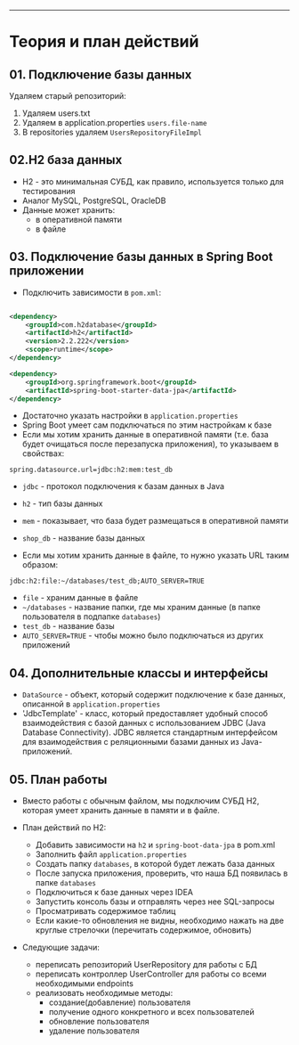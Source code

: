 
___________________________________________________________________

# Теория и план действий

## 01. Подключение базы данных

Удаляем старый репозиторий:
1. Удаляем users.txt 
2. Удаляем в application.properties `users.file-name`
3. В repositories удаляем `UsersRepositoryFileImpl`

## 02.H2 база данных

* H2 - это минимальная СУБД, как правило, используется только для тестирования
* Аналог MySQL, PostgreSQL, OracleDB
* Данные может хранить:
  * в оперативной памяти
  * в файле

## 03. Подключение базы данных в Spring Boot приложении

* Подключить зависимости в `pom.xml`:

```xml

<dependency>
    <groupId>com.h2database</groupId>
    <artifactId>h2</artifactId>
    <version>2.2.222</version>
    <scope>runtime</scope>
</dependency>

<dependency>
    <groupId>org.springframework.boot</groupId>
    <artifactId>spring-boot-starter-data-jpa</artifactId>
</dependency>
```

* Достаточно указать настройки в `application.properties`
* Spring Boot умеет сам подключаться по этим настройкам к базе
* Если мы хотим хранить данные в оперативной памяти (т.е. база будет очищаться после перезапуска приложения), то указываем в свойствах:

```
spring.datasource.url=jdbc:h2:mem:test_db
```

* `jdbc` - протокол подключения к базам данных в Java
* `h2` - тип базы данных
* `mem` - показывает, что база будет размещаться в оперативной памяти
* `shop_db` - название базы данных

* Если мы хотим хранить данные в файле, то нужно указать URL таким образом:

```
jdbc:h2:file:~/databases/test_db;AUTO_SERVER=TRUE
```

* `file` - храним данные в файле
* `~/databases` - название папки, где мы храним данные (в папке пользователя в подпапке `databases`)
* `test_db` - название базы
* `AUTO_SERVER=TRUE` - чтобы можно было подключаться из других приложений

## 04. Дополнительные классы и интерфейсы

* `DataSource` - объект, который содержит подключение к базе данных, описанной в `application.properties`
* 'JdbcTemplate' - класс, который предоставляет удобный способ взаимодействия с базой данных с использованием JDBC (Java Database Connectivity). JDBC является стандартным интерфейсом для взаимодействия с реляционными базами данных из Java-приложений.

## 05. План работы

* Вместо работы с обычным файлом, мы подключим СУБД H2, которая умеет хранить данные в памяти и в файле.

* План действий по H2:
    * Добавить зависимости на `h2` и `spring-boot-data-jpa` в pom.xml
    * Заполнить файл `application.properties`
    * Создать папку `databases`, в которой будет лежать база данных
    * После запуска приложения, проверить, что наша БД появилась в папке `databases`
    * Подключиться к базе данных через IDEA
    * Запустить консоль базы и отправлять через нее SQL-запросы
    * Просматривать содержимое таблиц
    * Если какие-то обновления не видны, необходимо нажать на две круглые стрелочки (перечитать содержимое, обновить)
  
* Следующие задачи:
    - переписать репозиторий UserRepository для работы с БД
    - переписать контроллер UserController для работы со всеми необходимыми endpoints
    - реализовать необходимые методы:
      - создание(добавление) пользователя
      - получение одного конкретного и всех пользователей
      - обновление пользователя
      - удаление пользователя
